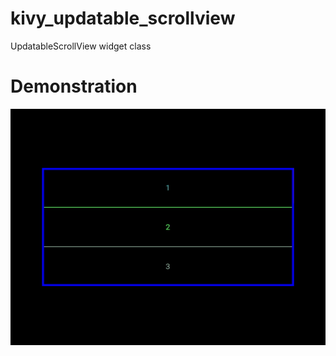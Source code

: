 # kivy_updatable_scrollview
UpdatableScrollView widget class
# Demonstration
<p align="center">
  <img src="demo.gif" alt="animated" />
</p>
